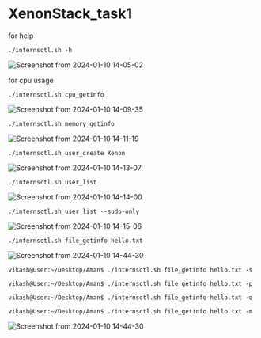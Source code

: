 # XenonStack_task1


for help 
```
./internsctl.sh -h
```

![Screenshot from 2024-01-10 14-05-02](https://github.com/Vikash-8090-Yadav/Cloud-A2Z-Devops/assets/85225156/08ec4a06-0d56-4b4f-b77f-f98369c6564a)

for cpu usage 

```
./internsctl.sh cpu_getinfo
```
![Screenshot from 2024-01-10 14-09-35](https://github.com/Vikash-8090-Yadav/Cloud-A2Z-Devops/assets/85225156/29e46639-cb13-4277-8575-0bf5f441424c)

```
./internsctl.sh memory_getinfo
```
![Screenshot from 2024-01-10 14-11-19](https://github.com/Vikash-8090-Yadav/Cloud-A2Z-Devops/assets/85225156/22b27af0-1741-41fd-ae77-2ac4caafff8d)

```
./internsctl.sh user_create Xenon
```
![Screenshot from 2024-01-10 14-13-07](https://github.com/Vikash-8090-Yadav/Cloud-A2Z-Devops/assets/85225156/edfb2b96-7a5c-4690-870a-d8701d29f3e0)

```
./internsctl.sh user_list
```
![Screenshot from 2024-01-10 14-14-00](https://github.com/Vikash-8090-Yadav/Cloud-A2Z-Devops/assets/85225156/3a3b4553-da3b-4692-9167-5b621f3807d9)

```
./internsctl.sh user_list --sudo-only
```
![Screenshot from 2024-01-10 14-15-06](https://github.com/Vikash-8090-Yadav/Cloud-A2Z-Devops/assets/85225156/ac63cab4-40d8-4c17-8b06-fe35d8de28f8)

```
./internsctl.sh file_getinfo hello.txt
```

![Screenshot from 2024-01-10 14-44-30](https://github.com/Vikash-8090-Yadav/Cloud-A2Z-Devops/assets/85225156/49261b9f-60d2-4829-87d6-c6681944b5db)

```
vikash@User:~/Desktop/Aman$ ./internsctl.sh file_getinfo hello.txt -s

vikash@User:~/Desktop/Aman$ ./internsctl.sh file_getinfo hello.txt -p

vikash@User:~/Desktop/Aman$ ./internsctl.sh file_getinfo hello.txt -o

vikash@User:~/Desktop/Aman$ ./internsctl.sh file_getinfo hello.txt -m

```

![Screenshot from 2024-01-10 14-44-30](https://github.com/Vikash-8090-Yadav/Cloud-A2Z-Devops/assets/85225156/3e36cb1c-d1d0-45e9-a5e3-55dde7a60039)
